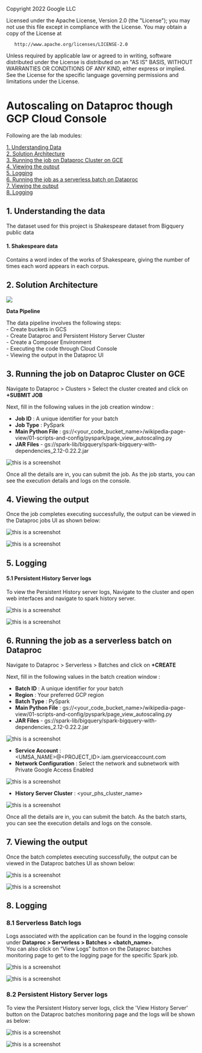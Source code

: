 <!---->
  Copyright 2022 Google LLC
 
  Licensed under the Apache License, Version 2.0 (the "License");
  you may not use this file except in compliance with the License.
  You may obtain a copy of the License at
 
       http://www.apache.org/licenses/LICENSE-2.0
 
  Unless required by applicable law or agreed to in writing, software
  distributed under the License is distributed on an "AS IS" BASIS,
  WITHOUT WARRANTIES OR CONDITIONS OF ANY KIND, either express or implied.
  See the License for the specific language governing permissions and
  limitations under the License.
 <!---->

# Autoscaling on Dataproc though GCP Cloud Console

Following are the lab modules:

[1. Understanding Data](console-execution.md#1-understanding-the-data)<br>
[2. Solution Architecture](console-execution.md#2-solution-diagram)<br>
[3. Running the job on Dataproc Cluster on GCE](console-execution.md#3-running-the-job-on-dataproc-cluster-on-gce)<br>
[4. Viewing the output](console-execution.md#4-viewing-the-output)<br>
[5. Logging](console-execution.md#5-logging)<br>
[6. Running the job as a serverless batch on Dataproc](console-execution.md#6-running-the-job-as-a-serverless-batch-on-dataproc)<br>
[7. Viewing the output](console-execution.md#7-viewing-the-output)<br>
[8. Logging](console-execution.md#8-logging)<br>

## 1. Understanding the data 

The dataset used for this project is Shakespeare dataset from Bigquery public data

#### 1. **Shakespeare data**<br>
   Contains a word index of the works of Shakespeare, giving the number of times each word appears in each corpus.<br>

## 2. Solution Architecture

<kbd>
<img src= images/Flow_of_Resources.jpeg>
</kbd>

<br>

**Data Pipeline**

The data pipeline involves the following steps: <br>
	- Create buckets in GCS <br>
	- Create Dataproc and Persistent History Server Cluster <br>
	- Create a Composer Environment<br>
	- Executing the code through Cloud Console <br>
	- Viewing the output in the Dataproc UI
	
## 3. Running the job on Dataproc Cluster on GCE

Navigate to Dataproc > Clusters > Select the cluster created  and click on **+SUBMIT JOB**

Next, fill in the following values in the job creation window :

- **Job ID** : A unique identifier for your batch
- **Job Type** : PySpark
- **Main Python File** : gs://<your_code_bucket_name>/wikipedia-page-view/01-scripts-and-config/pyspark/page_view_autoscaling.py
- **JAR Files** - gs://spark-lib/bigquery/spark-bigquery-with-dependencies_2.12-0.22.2.jar

![this is a screenshot](/images/dtpc.PNG)

Once all the details are in, you can submit the job. As the job starts, you can see the execution details and logs on the console.

## 4. Viewing the output

Once the job completes executing successfully, the output can be viewed in the Dataproc jobs UI as shown below:<br>

![this is a screenshot](/images/op_1c.png)

![this is a screenshot](/images/op_2c.png)

## 5. Logging

#### 5.1 Persistent History Server logs

To view the Persistent History server logs, Navigate to the cluster and open web interfaces and navigate to spark history server.

![this is a screenshot](/images/image30.png)

![this is a screenshot](/images/image31.png)
	
## 6. Running the job as a serverless batch on Dataproc

Navigate to Dataproc > Serverless > Batches and click on **+CREATE**

Next, fill in the following values in the batch creation window :

- **Batch ID** : A unique identifier for your batch
- **Region** : Your preferred GCP region
- **Batch Type** : PySpark
- **Main Python File** : gs://<your_code_bucket_name>/wikipedia-page-view/01-scripts-and-config/pyspark/page_view_autoscaling.py
- **JAR Files** - gs://spark-lib/bigquery/spark-bigquery-with-dependencies_2.12-0.22.2.jar

![this is a screenshot](/images/batch_1_1.png)

- **Service Account** : <UMSA_NAME>@<PROJECT_ID>.iam.gserviceaccount.com
- **Network Configuration** : Select the network and subnetwork with Private Google Access Enabled

![this is a screenshot](/images/batch_4_2.png)

- **History Server Cluster** : <your_phs_cluster_name>

![this is a screenshot](/images/batch_4_3.png)

Once all the details are in, you can submit the batch. As the batch starts, you can see the execution details and logs on the console.

## 7. Viewing the output

Once the batch completes executing successfully, the output can be viewed in the Dataproc batches UI as shown below:<br>

![this is a screenshot](/images/op_1.png)

![this is a screenshot](/images/op_2.png)

## 8. Logging

### 8.1 Serverless Batch logs

Logs associated with the application can be found in the logging console under
**Dataproc > Serverless > Batches > <batch_name>**.
<br> You can also click on “View Logs” button on the Dataproc batches monitoring page to get to the logging page for the specific Spark job.

![this is a screenshot](/images/image10.png)

![this is a screenshot](/images/image11.png)

### 8.2 Persistent History Server logs

To view the Persistent History server logs, click the 'View History Server' button on the Dataproc batches monitoring page and the logs will be shown as below:

![this is a screenshot](/images/image12.png)

![this is a screenshot](/images/image13.png)